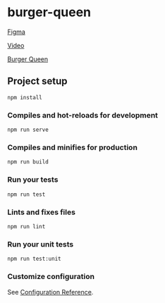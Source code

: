 # burger-queen

[Figma](https://www.figma.com/file/4SaLCwe5lvRgL3sE1FNjv1/Burger-Queen-Copy)

[Video](https://photos.app.goo.gl/tYSHw3bcdrTHs7oJ8)

[Burger Queen](https://burger-queen-661d6.firebaseapp.com/)

## Project setup
```
npm install
```

### Compiles and hot-reloads for development
```
npm run serve
```

### Compiles and minifies for production
```
npm run build
```

### Run your tests
```
npm run test
```

### Lints and fixes files
```
npm run lint
```

### Run your unit tests
```
npm run test:unit
```

### Customize configuration
See [Configuration Reference](https://cli.vuejs.org/config/).
